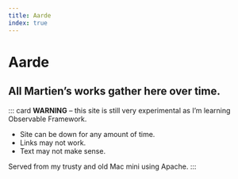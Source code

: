 ```yaml
---
title: Aarde
index: true
---
```


<div class="hero">
  <h1>Aarde</h1>
  <h2>All Martien’s works gather here over time.</h2>
</div>

::: card
**WARNING** – this site is still very experimental as I’m learning Observable Framework.
- Site can be down for any amount of time.
- Links may not work.
- Text may not make sense.

Served from my trusty and old Mac mini using Apache.
:::
